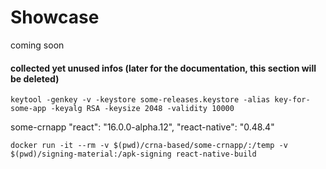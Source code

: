 # Showcase

coming soon

#### collected yet unused infos (later for the documentation, this section will be deleted)
    keytool -genkey -v -keystore some-releases.keystore -alias key-for-some-app -keyalg RSA -keysize 2048 -validity 10000

some-crnapp
    "react": "16.0.0-alpha.12",
    "react-native": "0.48.4"

    docker run -it --rm -v $(pwd)/crna-based/some-crnapp/:/temp -v $(pwd)/signing-material:/apk-signing react-native-build